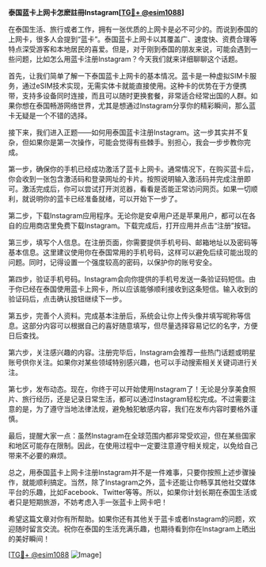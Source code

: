 **泰国蓝卡上网卡怎麽註冊Instagram[[TG💪+ @esim1088](https://t.me/s/esim1088)]**

在泰国生活、旅行或者工作，拥有一张优质的上网卡是必不可少的。而说到泰国的上网卡，很多人会提到“蓝卡”。泰国蓝卡上网卡以其覆盖广、速度快、资费合理等特点深受游客和本地居民的喜爱。但是，对于刚到泰国的朋友来说，可能会遇到一些问题，比如怎么用蓝卡注册Instagram？今天我们就来详细聊聊这个话题。

首先，让我们简单了解一下泰国蓝卡上网卡的基本情况。蓝卡是一种虚拟SIM卡服务，通过eSIM技术实现，无需实体卡就能直接使用。这种卡的优势在于方便携带，支持多设备同时连接，而且可以随时更换套餐，非常适合经常出国的人群。如果你想在泰国畅游网络世界，尤其是想通过Instagram分享你的精彩瞬间，那么蓝卡无疑是一个不错的选择。

接下来，我们进入正题——如何用泰国蓝卡注册Instagram。这一步其实并不复杂，但如果你是第一次操作，可能会觉得有些棘手。别担心，我会一步步教你完成。

第一步，确保你的手机已经成功激活了蓝卡上网卡。通常情况下，在购买蓝卡后，你会收到一张包含激活码和登录网址的卡片。按照说明输入激活码并完成注册即可。激活完成后，你可以尝试打开浏览器，看看是否能正常访问网页。如果一切顺利，就说明你的蓝卡已经准备就绪，可以开始下一步了。

第二步，下载Instagram应用程序。无论你是安卓用户还是苹果用户，都可以在各自的应用商店里免费下载Instagram。下载完成后，打开应用并点击“注册”按钮。

第三步，填写个人信息。在注册页面，你需要提供手机号码、邮箱地址以及密码等基本信息。这里建议使用你在泰国常用的手机号码，这样可以避免后续可能出现的问题。同时，记得设置一个强度较高的密码，以保护你的账号安全。

第四步，验证手机号码。Instagram会向你提供的手机号发送一条验证码短信。由于你已经在泰国使用蓝卡上网卡，所以应该能够顺利接收到这条短信。输入收到的验证码后，点击确认按钮继续下一步。

第五步，完善个人资料。完成基本注册后，系统会让你上传头像并填写昵称等信息。这部分内容可以根据自己的喜好随意填写，但尽量选择容易记忆的名字，方便日后查找。

第六步，关注感兴趣的内容。注册完毕后，Instagram会推荐一些热门话题或明星账号供你关注。如果你对某些领域特别感兴趣，也可以手动搜索相关关键词进行关注。

第七步，发布动态。现在，你终于可以开始使用Instagram了！无论是分享美食照片、旅行经历，还是记录日常生活，都可以通过Instagram轻松完成。不过需要注意的是，为了遵守当地法律法规，避免触犯敏感内容，我们在发布内容时要格外谨慎。

最后，提醒大家一点：虽然Instagram在全球范围内都非常受欢迎，但在某些国家和地区可能存在限制。因此，在使用过程中一定要注意遵守相关规定，以免给自己带来不必要的麻烦。

总之，用泰国蓝卡上网卡注册Instagram并不是一件难事，只要你按照上述步骤操作，就能顺利搞定。当然，除了Instagram之外，蓝卡还能让你畅享其他社交媒体平台的乐趣，比如Facebook、Twitter等等。所以，如果你计划长期在泰国生活或者只是短期旅游，不妨考虑入手一张蓝卡上网卡吧！

希望这篇文章对你有所帮助。如果你还有其他关于蓝卡或者Instagram的问题，欢迎随时留言交流。祝你在泰国的生活充满乐趣，也期待看到你在Instagram上晒出的美好瞬间！

[[TG💪+ @esim1088](https://t.me/s/esim1088) ![Image](https://i.postimg.cc/4NQfJmqS/Snipaste-2025-05-13-00-14-12.png)]